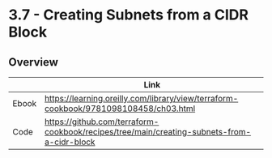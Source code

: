 # 3.7 - Creating Subnets from a CIDR Block

## Overview

|       | Link                                                                                 |
|-------|--------------------------------------------------------------------------------------|
| Ebook | https://learning.oreilly.com/library/view/terraform-cookbook/9781098108458/ch03.html |
| Code  | https://github.com/terraform-cookbook/recipes/tree/main/creating-subnets-from-a-cidr-block                   |

